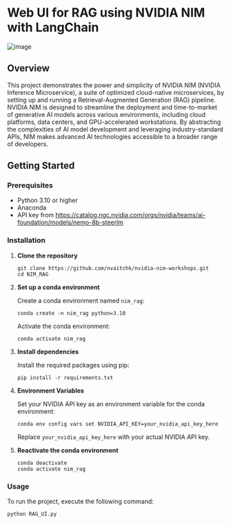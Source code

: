 # Web UI for RAG using NVIDIA NIM with LangChain

![image](https://github.com/nvaitchk/nvidia-nim-webui/assets/89618410/04713976-7dd2-459b-b5c1-ed9bd896a7b1)


## Overview

This project demonstrates the power and simplicity of NVIDIA NIM (NVIDIA Inference Microservice), a suite of optimized cloud-native microservices, by setting up and running a Retrieval-Augmented Generation (RAG) pipeline. NVIDIA NIM is designed to streamline the deployment and time-to-market of generative AI models across various environments, including cloud platforms, data centers, and GPU-accelerated workstations. By abstracting the complexities of AI model development and leveraging industry-standard APIs, NIM makes advanced AI technologies accessible to a broader range of developers.

## Getting Started

### Prerequisites

- Python 3.10 or higher
- Anaconda
- API key from https://catalog.ngc.nvidia.com/orgs/nvidia/teams/ai-foundation/models/nemo-8b-steerlm

### Installation

1. **Clone the repository**

    ```
    git clone https://github.com/nvaitchk/nvidia-nim-workshops.git
    cd NIM_RAG
    ```

2. **Set up a conda environment**

    Create a conda environment named `nim_rag`:

    ```
    conda create -n nim_rag python=3.10
    ```

    Activate the conda environment:

    ```
    conda activate nim_rag
    ```

3. **Install dependencies**

    Install the required packages using pip:

    ```
    pip install -r requirements.txt
    ```

4. **Environment Variables**

    Set your NVIDIA API key as an environment variable for the conda environment:

    ```
    conda env config vars set NVIDIA_API_KEY=your_nvidia_api_key_here
    ```

    Replace `your_nvidia_api_key_here` with your actual NVIDIA API key.

4. **Reactivate the conda environment**

    ```
    conda deactivate 
    conda activate nim_rag
    ```


### Usage

To run the project, execute the following command:

```
python RAG_UI.py
```
